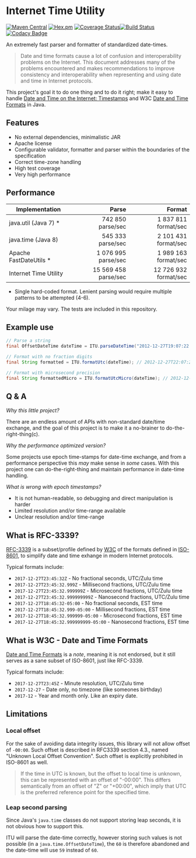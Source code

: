# Internet Time Utility
[![Maven Central](https://img.shields.io/maven-central/v/com.ethlo.time/itu.svg)](http://search.maven.org/#search%7Cga%7C1%7Cg%3A%22com.ethlo.time%22%20a%3A%22itu%22)
[![Hex.pm](https://img.shields.io/hexpm/l/plug.svg)](LICENSE)
[![Coverage Status](https://coveralls.io/repos/github/ethlo/itu/badge.svg?branch=master&kill_cache=1)](https://coveralls.io/github/ethlo/itu?branch=master)[![Build Status](https://travis-ci.org/ethlo/itu.svg?branch=master)](https://travis-ci.org/ethlo/itu)
[![Codacy Badge](https://api.codacy.com/project/badge/Grade/598913bc1fe9405c82be73d9a4f105c8)](https://www.codacy.com/app/ethlo/itu?utm_source=github.com&amp;utm_medium=referral&amp;utm_content=ethlo/itu&amp;utm_campaign=Badge_Grade)

An extremely fast parser and formatter of standardized date-times.

> Date and time formats cause a lot of confusion and interoperability problems on the Internet.
This document addresses many of the problems encountered and makes recommendations to improve consistency and interoperability when representing and using date and time in Internet protocols.

This project's goal it to do one thing and to do it right; make it easy to handle [Date and Time on the Internet: Timestamps](https://www.ietf.org/rfc/rfc3339.txt) and W3C [Date and Time Formats](https://www.w3.org/TR/NOTE-datetime) in Java.

## Features
* No external dependencies, minimalistic JAR
* Apache license
* Configurable validator, formatter and parser within the boundaries of the specification
* Correct time-zone handling
* High test coverage
* Very high performance

## Performance
Implementation | Parse | Format 
---------------|---------:|-----------:
java.util (Java 7) * |  742 850 parse/sec | 1 837 811 format/sec
java.time (Java 8) |  545 333 parse/sec | 2 101 431 format/sec
Apache FastDateUtils * |  1 076 995 parse/sec | 1 989 163 format/sec
Internet Time Utility   | 15 569 458 parse/sec    | 12 726 932 format/sec

* Single hard-coded format. Lenient parsing would require multiple patterns to be attempted (4-6).

Your milage may vary. The tests are included in this repository.

## Example use
```java
// Parse a string
final OffsetDateTime dateTime = ITU.parseDateTime("2012-12-27T19:07:22.123456789-03:00");

// Format with no fraction digits
final String formatted = ITU.formatUtc(dateTime); // 2012-12-27T22:07:22Z

// Format with microsecond precision
final String formattedMicro = ITU.formatUtcMicro(dateTime); // 2012-12-27T22:07:22.123457Z
```
## Q & A

*Why this little project?*

There are an endless amount of APIs with non-standard date/time exchange, and the goal of this project is to make it a no-brainer to do-the-right-thing(c).

*Why the performance optimized version?*

Some projects use epoch time-stamps for date-time exchange, and from a performance perspective this *may* make sense in *some* cases. With this project one can do-the-right-thing and maintain performance in date-time handling.

*What is wrong with epoch timestamps?*

* It is not human-readable, so debugging and direct manipulation is harder
* Limited resolution and/or time-range available
* Unclear resolution and/or time-range

## What is RFC-3339?
[RFC-3339](https://www.ietf.org/rfc/rfc3339.txt) is a subset/profile defined by [W3C](https://www.w3.org/) of the formats defined in [ISO-8601](http://www.iso.org/iso/home/standards/iso8601.htm), to simplify date and time exhange in modern Internet protocols. 

Typical formats include: 
* `2017-12-27T23:45:32Z` - No fractional seconds, UTC/Zulu time
* `2017-12-27T23:45:32.999Z` - Millisecond fractions, UTC/Zulu time
* `2017-12-27T23:45:32.999999Z` - Microsecond fractions, UTC/Zulu time
* `2017-12-27T23:45:32.999999999Z` - Nanosecond fractions, UTC/Zulu time
* `2017-12-27T18:45:32-05:00` - No fractional seconds, EST time
* `2017-12-27T18:45:32.999-05:00` - Millisecond fractions, EST time
* `2017-12-27T18:45:32.999999-05:00` - Microsecond fractions, EST time
* `2017-12-27T18:45:32.999999999-05:00` - Nanosecond fractions, EST time

## What is W3C - Date and Time Formats
[Date and Time Formats](https://www.w3.org/TR/NOTE-datetime) is a _note_, meaning it is not endorsed, but it still serves as a sane subset of ISO-8601, just like RFC-3339.

Typical formats include: 
* `2017-12-27T23:45Z` - Minute resolution, UTC/Zulu time
* `2017-12-27` - Date only, no timezone (like someones birthday)
* `2017-12` - Year and month only. Like an expiry date.

## Limitations

### Local offset
For the sake of avoiding data integrity issues, this library will not allow offset of `-00:00`. 
Such offset is described in RFC3339 section 4.3., named "Unknown Local Offset Convention". Such offset is explicitly prohibited in ISO-8601 as well.

>   If the time in UTC is known, but the offset to local time is unknown,
   this can be represented with an offset of "-00:00".  This differs
   semantically from an offset of "Z" or "+00:00", which imply that UTC
   is the preferred reference point for the specified time.

### Leap second parsing
Since Java's `java.time` classes do not support storing leap seconds, it is not obvious how to support this. 

ITU will parse the date-time correctly, however storing such values is not possible (in a `java.time.OffsetDateTime`), the `60` is therefore abandoned and the date-time will use `59` instead of `60`. 

